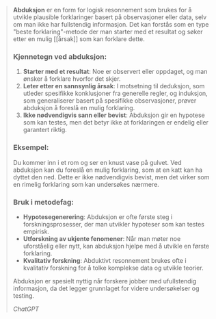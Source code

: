>**Abduksjon** er en form for logisk resonnement som brukes for å utvikle plausible forklaringer basert på observasjoner eller data, selv om man ikke har fullstendig informasjon. Det kan forstås som en type "beste forklaring"-metode der man starter med et resultat og søker etter en mulig [[årsak]] som kan forklare dette.
>
>### Kjennetegn ved abduksjon:
>
>1. **Starter med et resultat**: Noe er observert eller oppdaget, og man ønsker å forklare hvorfor det skjer.
>2. **Leter etter en sannsynlig årsak**: I motsetning til deduksjon, som utleder spesifikke konklusjoner fra generelle regler, og induksjon, som generaliserer basert på spesifikke observasjoner, prøver abduksjon å foreslå en mulig forklaring.
>3. **Ikke nødvendigvis sann eller bevist**: Abduksjon gir en hypotese som kan testes, men det betyr ikke at forklaringen er endelig eller garantert riktig.
>
>### Eksempel:
>
>Du kommer inn i et rom og ser en knust vase på gulvet. Ved abduksjon kan du foreslå en mulig forklaring, som at en katt kan ha dyttet den ned. Dette er ikke nødvendigvis bevist, men det virker som en rimelig forklaring som kan undersøkes nærmere.
>
>### Bruk i metodefag:
>
>- **Hypotesegenerering**: Abduksjon er ofte første steg i forskningsprosesser, der man utvikler hypoteser som kan testes empirisk.
>- **Utforskning av ukjente fenomener**: Når man møter noe uforståelig eller nytt, kan abduksjon hjelpe med å utvikle en første forklaring.
>- **Kvalitativ forskning**: Abduktivt resonnement brukes ofte i kvalitativ forskning for å tolke komplekse data og utvikle teorier.
>
>Abduksjon er spesielt nyttig når forskere jobber med ufullstendig informasjon, da det legger grunnlaget for videre undersøkelser og testing.
>
>_ChatGPT_

